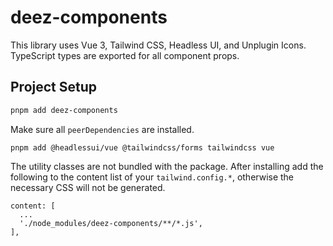 # deez-components

This library uses Vue 3, Tailwind CSS, Headless UI, and Unplugin Icons.
TypeScript types are exported for all component props.

## Project Setup

```sh
pnpm add deez-components
```

Make sure all `peerDependencies` are installed.

```
pnpm add @headlessui/vue @tailwindcss/forms tailwindcss vue
```

The utility classes are not bundled with the package. After installing add the following to the content list of your `tailwind.config.*`, otherwise the necessary CSS will not be generated.

```
content: [
  ...
  './node_modules/deez-components/**/*.js',
],
```
